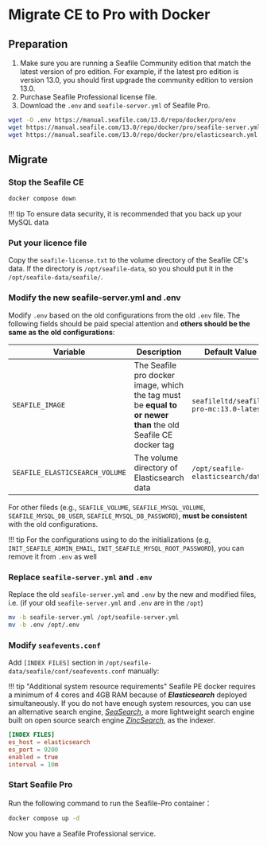 # Migrate CE to Pro with Docker

## Preparation

1. Make sure you are running a Seafile Community edition that match the latest version of pro edition. For example, if the latest pro edition is version 13.0, you should first upgrade the community edition to version 13.0.
2. Purchase Seafile Professional license file.
3. Download the `.env` and `seafile-server.yml` of Seafile Pro.

```sh
wget -O .env https://manual.seafile.com/13.0/repo/docker/pro/env
wget https://manual.seafile.com/13.0/repo/docker/pro/seafile-server.yml
wget https://manual.seafile.com/13.0/repo/docker/pro/elasticsearch.yml
```

## Migrate

### Stop the Seafile CE

```sh
docker compose down

```

!!! tip
    To ensure data security, it is recommended that you back up your MySQL data

### Put your licence file

Copy the `seafile-license.txt` to the volume directory of the Seafile CE's data. If the directory is `/opt/seafile-data`, so you should put it in the `/opt/seafile-data/seafile/`.

### Modify the new seafile-server.yml and .env

Modify `.env` based on the old configurations from the old `.env` file. The following fields should be paid special attention and **others should be the same as the old configurations**:

| Variable                        | Description                                                                                                   | Default Value                   | 
| ------------------------------- | ------------------------------------------------------------------------------------------------------------- | ------------------------------- |  
| `SEAFILE_IMAGE`                | The Seafile pro docker image, which the tag must be **equal to or newer than** the old Seafile CE docker tag                                                                       | `seafileltd/seafile-pro-mc:13.0-latest`             |
| `SEAFILE_ELASTICSEARCH_VOLUME`  | The volume directory of Elasticsearch data | `/opt/seafile-elasticsearch/data` |

For other fileds (e.g., `SEAFILE_VOLUME`, `SEAFILE_MYSQL_VOLUME`, `SEAFILE_MYSQL_DB_USER`, `SEAFILE_MYSQL_DB_PASSWORD`), **must be consistent** with the old configurations.

!!! tip
    For the configurations using to do the initializations (e.g, `INIT_SEAFILE_ADMIN_EMAIL`, `INIT_SEAFILE_MYSQL_ROOT_PASSWORD`), you can remove it from `.env` as well

### Replace `seafile-server.yml` and `.env`

Replace the old `seafile-server.yml` and `.env` by the new and modified files, i.e. (if your old `seafile-server.yml` and `.env` are in the `/opt`)

```sh
mv -b seafile-server.yml /opt/seafile-server.yml
mv -b .env /opt/.env
```

### Modify `seafevents.conf`

Add `[INDEX FILES]` section in `/opt/seafile-data/seafile/conf/seafevents.conf` manually:

!!! tip "Additional system resource requirements"
    Seafile PE docker requires a minimum of 4 cores and 4GB RAM because of ***Elasticsearch*** deployed simultaneously. If you do not have enough system resources, you can use an alternative search engine, [*SeaSearch*](./use_seasearch.md), a more lightweight search engine built on open source search engine [*ZincSearch*](https://zincsearch-docs.zinc.dev/), as the indexer.

```conf
[INDEX FILES]
es_host = elasticsearch
es_port = 9200
enabled = true
interval = 10m
```

### Start Seafile Pro

Run the following command to run the Seafile-Pro container：

```sh
docker compose up -d
```

Now you have a Seafile Professional service.
